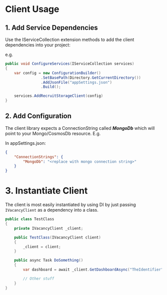 # Client Usage

## 1. Add Service Dependencies

Use the IServiceCollection extension methods to add the client dependencies into your project:

e.g.

```csharp
public void ConfigureServices(IServiceCollection services)
{
    var config = new ConfigurationBuilder()
                .SetBasePath(Directory.GetCurrentDirectory())
                .AddJsonFile("appSettings.json")
                .Build();

    services.AddRecruitStorageClient(config)
}
```  

## 2. Add Configuration

The client library expects a ConnectionString called _**MongoDb**_ which will point to your Mongo/CosmosDb resource. E.g.

In appSettings.json:
```json
{
    "ConnectionStrings": {
        "MongoDb": "<replace with mongo connection string>"
    }
}
```

# 3. Instantiate Client

The client is most easily instantiated by using DI by just passing `IVacancyClient` as a dependency into a class.

```csharp
public class TestClass
{
    private IVacancyClient _client;

    public TestClass(IVacancyClient client)
    {
        _client = client;
    }

    public async Task DoSomething()
    {
        var dashboard = await _client.GetDashboardAsync("TheIdentifier");

        // Other stuff
    }
}
```